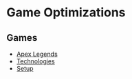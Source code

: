 # Game Optimizations
## Games
* [Apex Legends](https://github.com/1TIDES1/Game-Optimizations/releases/tag/Apex-Legends)
* [Technologies](#technologies)
* [Setup](#setup)
